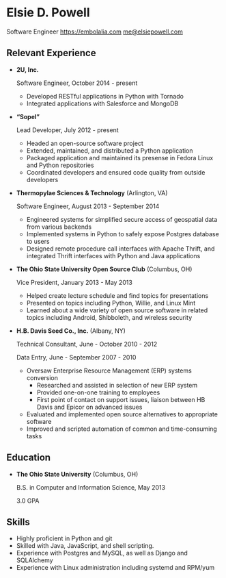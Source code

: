 Elsie D. Powell
================

Software Engineer
https://embolalia.com
[me@elsiepowell.com](mailto://me@elsiepowell.com)

Relevant Experience
-------------------

*   **2U, Inc.**

    Software Engineer, October 2014 - present

    -   Developed RESTful applications in Python with Tornado
    -   Integrated applications with Salesforce and MongoDB

*   **“Sopel”**

    Lead Developer, July 2012 - present

    -   Headed an open-source software project
    -   Extended, maintained, and distributed a Python application
    -   Packaged application and maintained its presense in Fedora Linux and
        Python repositories
    -   Coordinated developers and ensured code quality from outside developers

*   **Thermopylae Sciences & Technology** (Arlington, VA)

    Software Engineer, August 2013 - September 2014

    -   Engineered systems for simplified secure access of geospatial data from
        various backends
    -   Implemented systems in Python to safely expose Postgres database to
        users
    -   Designed remote procedure call interfaces with Apache Thrift, and
        integrated Thrift interfaces with Python and Java applications

*   **The Ohio State University Open Source Club** (Columbus, OH)

    Vice President, January 2013 - May 2013

    -   Helped create lecture schedule and find topics for presentations
    -   Presented on topics including Python, Willie, and Linux Mint
    -   Learned about a wide variety of open source software in related topics
        including Android, Shibboleth, and wireless security

*   **H.B. Davis Seed Co., Inc.** (Albany, NY)

    Technical Consultant, June - October 2010 - 2012

    Data Entry, June - September 2007 - 2010

    -   Oversaw Enterprise Resource Management (ERP) systems conversion
        -   Researched and assisted in selection of new ERP system
        -   Provided one-on-one training to employees
        -   First point of contact on support issues, liaison between HB Davis
            and Epicor on advanced issues
    -   Evaluated and implemented open source alternatives to appropriate
        software
    -   Improved and scripted automation of common and time-consuming tasks


Education
---------

*   **The Ohio State University** (Columbus, OH)

    B.S. in Computer and Information Science, May 2013

    3.0 GPA


Skills
------

*   Highly proficient in Python and git
*   Skilled with Java, JavaScript, and shell scripting.
*   Experience with Postgres and MySQL, as well as Django and SQLAlchemy
*   Experience with Linux administration including systemd and RPM/yum


